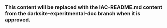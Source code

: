 ### This content will be replaced with the IAC-README.md content from the darksite-experitmental-doc branch when it is approved.
